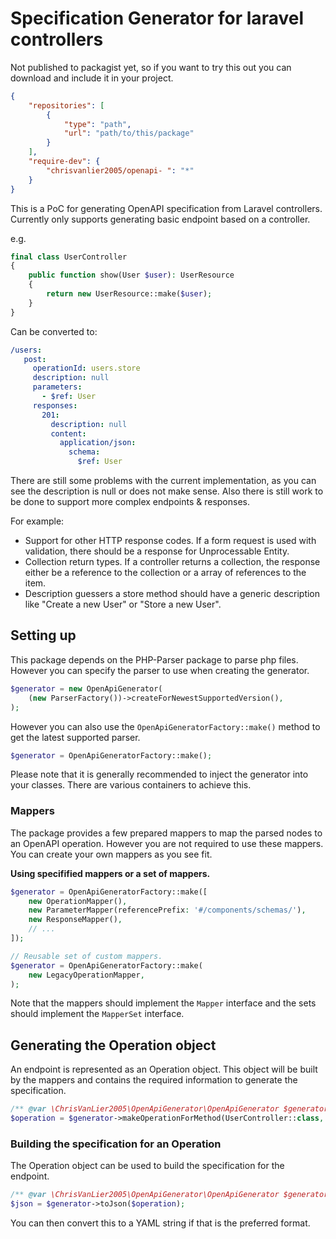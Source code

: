 # Specification Generator for laravel controllers

Not published to packagist yet, so if you want to try this out you can download and include it in your project.

```json
{
    "repositories": [
        {
            "type": "path",
            "url": "path/to/this/package"
        }
    ],
    "require-dev": {
        "chrisvanlier2005/openapi- ": "*"
    }
}
```

This is a PoC for generating OpenAPI specification from Laravel controllers.
Currently only supports generating basic endpoint based on a controller.

e.g.
```php
final class UserController 
{
    public function show(User $user): UserResource
    {
        return new UserResource::make($user);
    }
}
```

Can be converted to:
```yaml
/users:
   post:
     operationId: users.store
     description: null
     parameters:
       - $ref: User
     responses:
       201:
         description: null
         content:
           application/json:
             schema:
               $ref: User
```

There are still some problems with the current implementation, as you can see the description is null or does not make sense.
Also there is still work to be done to support more complex endpoints & responses.

For example:
* Support for other HTTP response codes. If a form request is used with validation, there should be a response for Unprocessable Entity.
* Collection return types. If a controller returns a collection, the response either be a reference to the collection or a array of references to the item.
* Description guessers a store method should have a generic description like "Create a new User" or "Store a new User".

## Setting up
This package depends on the PHP-Parser package to parse php files. However you can specify the parser to use when creating the generator.

```php
$generator = new OpenApiGenerator(
    (new ParserFactory())->createForNewestSupportedVersion(),
);
```

However you can also use the `OpenApiGeneratorFactory::make()` method to get the latest supported parser.

```php
$generator = OpenApiGeneratorFactory::make();
```

Please note that it is generally recommended to inject the generator into your classes. There are various containers to achieve this.

### Mappers
The package provides a few prepared mappers to map the parsed nodes to an OpenAPI operation. However you are not required to use these mappers.
You can create your own mappers as you see fit.

**Using specifified mappers or a set of mappers.**
```php
$generator = OpenApiGeneratorFactory::make([
    new OperationMapper(),
    new ParameterMapper(referencePrefix: '#/components/schemas/'),
    new ResponseMapper(),
    // ...
]);

// Reusable set of custom mappers.
$generator = OpenApiGeneratorFactory::make(
    new LegacyOperationMapper,
);
```
Note that the mappers should implement the `Mapper` interface and the sets should implement the `MapperSet` interface.

## Generating the Operation object
An endpoint is represented as an Operation object. This object will be built by the mappers and contains the required information
to generate the specification.

```php
/** @var \ChrisVanLier2005\OpenApiGenerator\OpenApiGenerator $generator */
$operation = $generator->makeOperationForMethod(UserController::class, 'store');
```

### Building the specification for an Operation
The Operation object can be used to build the specification for the endpoint.

```php
/** @var \ChrisVanLier2005\OpenApiGenerator\OpenApiGenerator $generator */
$json = $generator->toJson($operation);
```

You can then convert this to a YAML string if that is the preferred format.